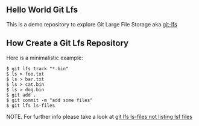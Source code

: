 ## Hello World Git Lfs
This is a demo repository to explore Git Large File Storage aka [git-lfs](https://git-lfs.github.com/)

## How Create a Git Lfs Repository
Here is a minimalistic example:

```
$ git lfs track "*.bin"
$ ls > foo.txt
$ ls > bar.txt
$ ls > cat.bin
$ ls > dog.bin
$ git add .
$ git commit -m "add some files"
$ git lfs ls-files
```

NOTE. For further info please take a look at [git lfs ls-files not listing lsf files](https://github.com/git-lfs/git-lfs/issues/1714)
